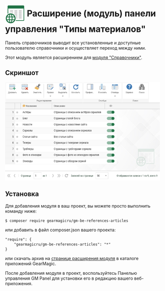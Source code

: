 # <img src="https://raw.githubusercontent.com/gearmagicru/gm-be-references-articles/refs/heads/master/assets/images/icon.svg" width="64px" height="64px" align="absmiddle"> Расширение (модуль) панели управления "Типы материалов"

Панель справочников выводит все установленные и доступные пользователю справочники и осуществляет переход между ними.

Этот модуль является расширением для [модуля "Справочники"](https://github.com/gearmagicru/gm-be-references).

## Скриншот
<img src="https://github.com/gearmagicru/gm-be-references-articles/blob/master/assets/help/grid.png?raw=true">

## Установка

Для добавления модуля в ваш проект, вы можете просто выполнить команду ниже:

```
$ composer require gearmagicru/gm-be-references-articles
```

или добавить в файл composer.json вашего проекта:
```
"require": {
    "gearmagicru/gm-be-references-articles": "*"
}
```
или скачать архив на [странице расширения модуля](https://apps.gearmagic.ru/component/gm-be-references-articles) в каталоге приложений GearMagic.

После добавления модуля в проект, воспользуйтесь Панелью управления GM Panel для установки его в редакцию вашего веб-приложения.
